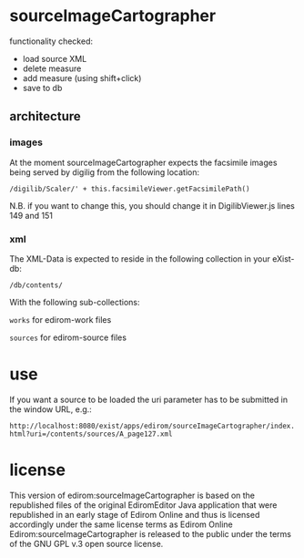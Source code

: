 # sourceImageCartographer

functionality checked:

* load source XML
* delete measure
* add measure (using shift+click)
* save to db


## architecture

### images

At the moment sourceImageCartographer expects the facsimile images being served by digilig from the following location:

``/digilib/Scaler/' + this.facsimileViewer.getFacsimilePath()``

N.B. if you want to change this, you should change it in DigilibViewer.js lines 149 and 151

### xml

The XML-Data is expected to reside in the following collection in your eXist-db:

``/db/contents/``

With the following sub-collections:

``works`` for edirom-work files

``sources`` for edirom-source files

# use

If you want a source to be loaded the uri parameter has to be submitted in the window URL, e.g.:

``http://localhost:8080/exist/apps/edirom/sourceImageCartographer/index.html?uri=/contents/sources/A_page127.xml``

# license

This version of edirom:sourceImageCartographer is based on the republished files of the original EdiromEditor Java application that were republished in an early stage of Edirom Online and thus is licensed accordingly under the same license terms as Edirom Online Edirom:sourceImageCartographer is released to the public under the terms of the GNU GPL v.3 open source license.
